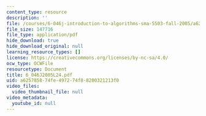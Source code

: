 ```yaml
---
content_type: resource
description: ''
file: /courses/6-046j-introduction-to-algorithms-sma-5503-fall-2005/a625785874fe497274f88200321213f0_6_046J2005L24.pdf
file_size: 147716
file_type: application/pdf
hide_download: true
hide_download_original: null
learning_resource_types: []
license: https://creativecommons.org/licenses/by-nc-sa/4.0/
ocw_type: OCWFile
resourcetype: Document
title: 6_046J2005L24.pdf
uid: a6257858-74fe-4972-74f8-8200321213f0
video_files:
  video_thumbnail_file: null
video_metadata:
  youtube_id: null
---
```

